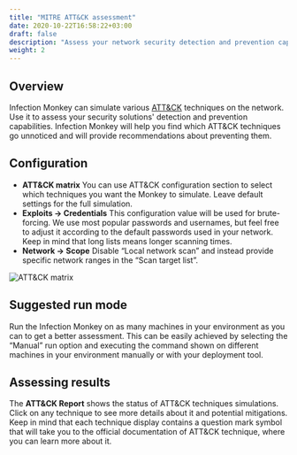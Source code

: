 ```yaml
---
title: "MITRE ATT&CK assessment"
date: 2020-10-22T16:58:22+03:00
draft: false
description: "Assess your network security detection and prevention capabilities."
weight: 2
---
```


## Overview 

Infection Monkey can simulate various [ATT&CK](https://attack.mitre.org/matrices/enterprise/) techniques on the network. 
Use it to assess your security solutions' detection and prevention capabilities. Infection Monkey will help you find 
which ATT&CK techniques go unnoticed and will provide recommendations about preventing them.


## Configuration

- **ATT&CK matrix** You can use ATT&CK configuration section to select which techniques you want the Monkey to simulate. 
Leave default settings for the full simulation.
- **Exploits -> Credentials** This configuration value will be used for brute-forcing. We use most popular passwords 
and usernames, but feel free to adjust it according to the default passwords used in your network. Keep in mind that 
long lists means longer scanning times.
- **Network -> Scope** Disable “Local network scan” and instead provide specific network ranges in 
the “Scan target list”.

![ATT&CK matrix](/images/usage/scenarios/attack-matrix.png "ATT&CK matrix")

## Suggested run mode

Run the Infection Monkey on as many machines in your environment as you can to get a better assessment. This can be easily 
achieved by selecting the “Manual” run option and executing the command shown on different machines in your environment 
manually or with your deployment tool.

## Assessing results

The **ATT&CK Report** shows the status of ATT&CK techniques simulations. Click on any technique to see more details 
about it and potential mitigations. Keep in mind that each technique display contains a question mark symbol that 
will take you to the official documentation of ATT&CK technique, where you can learn more about it.
